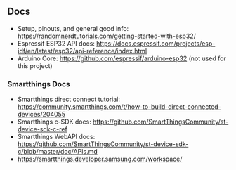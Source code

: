 

## Docs
- Setup, pinouts, and general good info: https://randomnerdtutorials.com/getting-started-with-esp32/
- Espressif ESP32 API docs:  https://docs.espressif.com/projects/esp-idf/en/latest/esp32/api-reference/index.html
- Arduino Core: https://github.com/espressif/arduino-esp32  (not used for this project)

### Smartthings Docs
- Smartthings direct connect tutorial: https://community.smartthings.com/t/how-to-build-direct-connected-devices/204055
- Smartthings c-SDK docs:  https://github.com/SmartThingsCommunity/st-device-sdk-c-ref
- Smartthings WebAPI docs: https://github.com/SmartThingsCommunity/st-device-sdk-c/blob/master/doc/APIs.md
- https://smartthings.developer.samsung.com/workspace/
